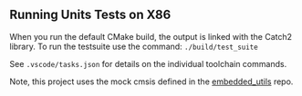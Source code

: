 ## Running Units Tests on X86

When you run the default CMake build, the output is linked with the Catch2 library. To run the testsuite use the command:
`./build/test_suite`

See `.vscode/tasks.json` for details on the individual toolchain commands.

Note, this project uses the mock cmsis defined in the [embedded_utils](https://github.com/cracked-machine/embedded_utils/tree/main/tests) repo.